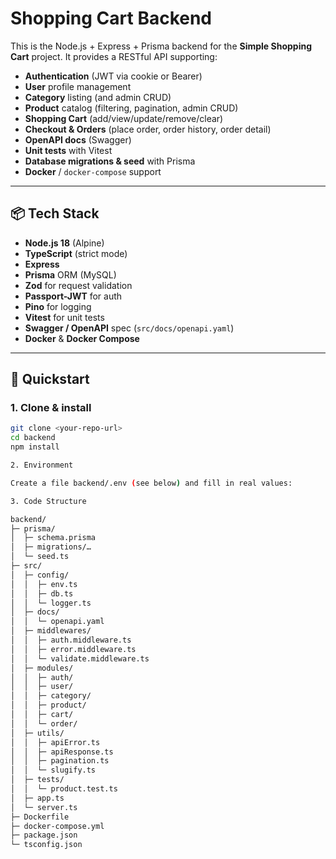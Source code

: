 # Shopping Cart Backend

This is the Node.js + Express + Prisma backend for the **Simple Shopping Cart** project. It provides a RESTful API supporting:

- **Authentication** (JWT via cookie or Bearer)
- **User** profile management
- **Category** listing (and admin CRUD)
- **Product** catalog (filtering, pagination, admin CRUD)
- **Shopping Cart** (add/view/update/remove/clear)
- **Checkout & Orders** (place order, order history, order detail)
- **OpenAPI docs** (Swagger)
- **Unit tests** with Vitest  
- **Database migrations & seed** with Prisma  
- **Docker** / `docker-compose` support  

---

## 📦 Tech Stack

- **Node.js 18** (Alpine)
- **TypeScript** (strict mode)
- **Express**  
- **Prisma** ORM (MySQL)
- **Zod** for request validation
- **Passport-JWT** for auth
- **Pino** for logging
- **Vitest** for unit tests
- **Swagger / OpenAPI** spec (`src/docs/openapi.yaml`)
- **Docker** & **Docker Compose**

---

## 🚀 Quickstart

### 1. Clone & install

```bash
git clone <your-repo-url>
cd backend
npm install

2. Environment

Create a file backend/.env (see below) and fill in real values:

3. Code Structure

backend/
├─ prisma/
│  ├─ schema.prisma
│  ├─ migrations/…
│  └─ seed.ts
├─ src/
│  ├─ config/
│  │  ├─ env.ts
│  │  ├─ db.ts
│  │  └─ logger.ts
│  ├─ docs/
│  │  └─ openapi.yaml
│  ├─ middlewares/
│  │  ├─ auth.middleware.ts
│  │  ├─ error.middleware.ts
│  │  └─ validate.middleware.ts
│  ├─ modules/
│  │  ├─ auth/
│  │  ├─ user/
│  │  ├─ category/
│  │  ├─ product/
│  │  ├─ cart/
│  │  └─ order/
│  ├─ utils/
│  │  ├─ apiError.ts
│  │  ├─ apiResponse.ts
│  │  ├─ pagination.ts
│  │  └─ slugify.ts
│  ├─ tests/
│  │  └─ product.test.ts
│  ├─ app.ts
│  └─ server.ts
├─ Dockerfile
├─ docker-compose.yml
├─ package.json
└─ tsconfig.json

